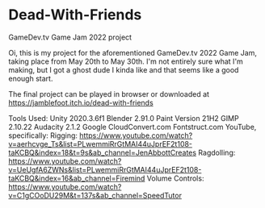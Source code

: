# Dead-With-Friends
GameDev.tv Game Jam 2022 project

Oi, this is my project for the aforementioned GameDev.tv 2022 Game Jam, taking place from May 20th to May 30th. 
I'm not entirely sure what I'm making, but I got a ghost dude I kinda like and that seems like a good enough start.

The final project can be played in browser or downloaded at https://jamblefoot.itch.io/dead-with-friends

Tools Used:
Unity 2020.3.6f1
Blender 2.91.0
Paint Version 21H2
GIMP 2.10.22
Audacity 2.1.2
Google
CloudConvert.com
Fontstruct.com
YouTube, specifically:
	Rigging:
	https://www.youtube.com/watch?v=aerhcvge_Ts&list=PLwemmiRrGtMAI44uJprEF2t108-taKCBQ&index=18&t=9s&ab_channel=JenAbbottCreates
	Ragdolling:
	https://www.youtube.com/watch?v=UeUgfA6ZWNs&list=PLwemmiRrGtMAI44uJprEF2t108-taKCBQ&index=16&ab_channel=Firemind
	Volume Controls:
	https://www.youtube.com/watch?v=C1gCOoDU29M&t=137s&ab_channel=SpeedTutor


